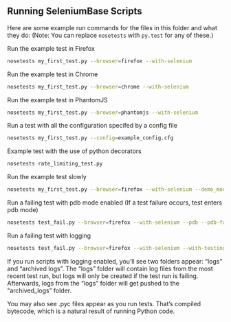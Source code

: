 ## Running SeleniumBase Scripts

Here are some example run commands for the files in this folder and what they do:
(Note: You can replace ``nosetests`` with ``py.test`` for any of these.)

Run the example test in Firefox
```bash
nosetests my_first_test.py --browser=firefox --with-selenium
```

Run the example test in Chrome
```bash
nosetests my_first_test.py --browser=chrome --with-selenium
```

Run the example test in PhantomJS
```bash
nosetests my_first_test.py --browser=phantomjs --with-selenium
```

Run a test with all the configuration specifed by a config file
```bash
nosetests my_first_test.py --config=example_config.cfg
```

Example test with the use of python decorators
```bash
nosetests rate_limiting_test.py
```

Run the example test slowly
```bash
nosetests my_first_test.py --browser=firefox --with-selenium --demo_mode
```

Run a failing test with pdb mode enabled (If a test failure occurs, test enters pdb mode)
```bash
nosetests test_fail.py --browser=firefox --with-selenium --pdb --pdb-failures
```

Run a failing test with logging
```bash
nosetests test_fail.py --browser=firefox --with-selenium --with-testing_base --with-basic_test_info --with-page_source --with-screen_shots
```

If you run scripts with logging enabled, you’ll see two folders appear: “logs” and “archived logs”. The “logs” folder will contain log files from the most recent test run, but logs will only be created if the test run is failing. Afterwards, logs from the “logs” folder will get pushed to the “archived_logs” folder.

You may also see .pyc files appear as you run tests. That’s compiled bytecode, which is a natural result of running Python code.
